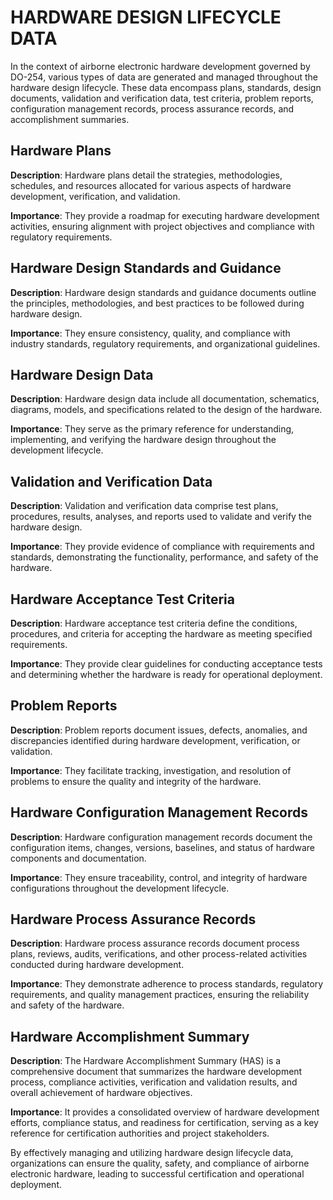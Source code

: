 # HARDWARE DESIGN LIFECYCLE DATA

In the context of airborne electronic hardware development governed by DO-254, various types of data are generated and managed throughout the hardware design lifecycle. These data encompass plans, standards, design documents, validation and verification data, test criteria, problem reports, configuration management records, process assurance records, and accomplishment summaries.

## Hardware Plans

**Description**: Hardware plans detail the strategies, methodologies, schedules, and resources allocated for various aspects of hardware development, verification, and validation.

**Importance**: They provide a roadmap for executing hardware development activities, ensuring alignment with project objectives and compliance with regulatory requirements.

## Hardware Design Standards and Guidance

**Description**: Hardware design standards and guidance documents outline the principles, methodologies, and best practices to be followed during hardware design.

**Importance**: They ensure consistency, quality, and compliance with industry standards, regulatory requirements, and organizational guidelines.

## Hardware Design Data

**Description**: Hardware design data include all documentation, schematics, diagrams, models, and specifications related to the design of the hardware.

**Importance**: They serve as the primary reference for understanding, implementing, and verifying the hardware design throughout the development lifecycle.

## Validation and Verification Data

**Description**: Validation and verification data comprise test plans, procedures, results, analyses, and reports used to validate and verify the hardware design.

**Importance**: They provide evidence of compliance with requirements and standards, demonstrating the functionality, performance, and safety of the hardware.

## Hardware Acceptance Test Criteria

**Description**: Hardware acceptance test criteria define the conditions, procedures, and criteria for accepting the hardware as meeting specified requirements.

**Importance**: They provide clear guidelines for conducting acceptance tests and determining whether the hardware is ready for operational deployment.

## Problem Reports

**Description**: Problem reports document issues, defects, anomalies, and discrepancies identified during hardware development, verification, or validation.

**Importance**: They facilitate tracking, investigation, and resolution of problems to ensure the quality and integrity of the hardware.

## Hardware Configuration Management Records

**Description**: Hardware configuration management records document the configuration items, changes, versions, baselines, and status of hardware components and documentation.

**Importance**: They ensure traceability, control, and integrity of hardware configurations throughout the development lifecycle.

## Hardware Process Assurance Records

**Description**: Hardware process assurance records document process plans, reviews, audits, verifications, and other process-related activities conducted during hardware development.

**Importance**: They demonstrate adherence to process standards, regulatory requirements, and quality management practices, ensuring the reliability and safety of the hardware.

## Hardware Accomplishment Summary

**Description**: The Hardware Accomplishment Summary (HAS) is a comprehensive document that summarizes the hardware development process, compliance activities, verification and validation results, and overall achievement of hardware objectives.

**Importance**: It provides a consolidated overview of hardware development efforts, compliance status, and readiness for certification, serving as a key reference for certification authorities and project stakeholders.

By effectively managing and utilizing hardware design lifecycle data, organizations can ensure the quality, safety, and compliance of airborne electronic hardware, leading to successful certification and operational deployment.
